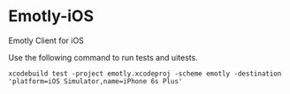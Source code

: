# Emotly-iOS
Emotly Client for iOS

Use the following command to run tests and uitests.

`xcodebuild test -project emotly.xcodeproj -scheme emotly -destination 'platform=iOS Simulator,name=iPhone 6s Plus'`

